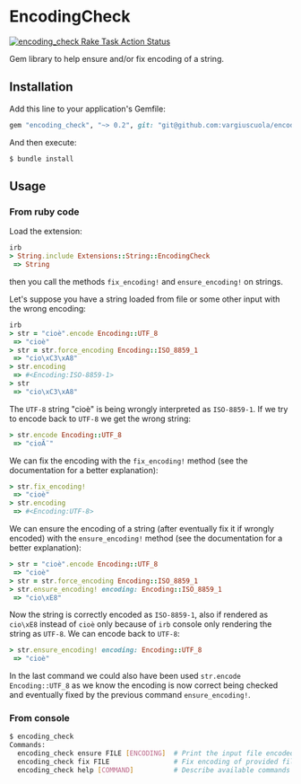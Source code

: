 # EncodingCheck

<p align="left">
  <a href="https://github.com/vargiuscuola/encoding_check"><img alt="encoding_check Rake Task Action Status" src="https://github.com/vargiuscuola/encoding_check/workflows/RakeTask/badge.svg"></a>
</p>

Gem library to help ensure and/or fix encoding of a string.

## Installation

Add this line to your application's Gemfile:

```ruby
gem "encoding_check", "~> 0.2", git: "git@github.com:vargiuscuola/encoding_check.git", branch: :main
```

And then execute:

    $ bundle install

## Usage

### From ruby code

Load the extension:

```ruby
irb
> String.include Extensions::String::EncodingCheck
 => String
```
 
then you call the methods `fix_encoding!` and `ensure_encoding!` on strings.

Let's suppose you have a string loaded from file or some other input with the wrong encoding:

```ruby
irb
> str = "cioè".encode Encoding::UTF_8
 => "cioè"
> str = str.force_encoding Encoding::ISO_8859_1
 => "cio\xC3\xA8"
> str.encoding
 => #<Encoding:ISO-8859-1>
> str
 => "cio\xC3\xA8"
```

The `UTF-8` string "cioè" is being wrongly interpreted as `ISO-8859-1`.
If we try to encode back to `UTF-8` we get the wrong string:

```ruby
> str.encode Encoding::UTF_8
 => "cioÃ¨"
```

We can fix the encoding with the `fix_encoding!` method (see the documentation for a better explanation):
 
```ruby
> str.fix_encoding!
 => "cioè"
> str.encoding
 => #<Encoding:UTF-8>
```

We can ensure the encoding of a string (after eventually fix it if wrongly encoded) with the `ensure_encoding!` method (see the documentation for a better explanation):
 
```ruby
> str = "cioè".encode Encoding::UTF_8
 => "cioè"
> str = str.force_encoding Encoding::ISO_8859_1
> str.ensure_encoding! encoding: Encoding::ISO_8859_1
 => "cio\xE8"
```

Now the string is correctly encoded as `ISO-8859-1`, also if rendered as `cio\xE8` instead of `cioè` only because of `irb` console only rendering the string as `UTF-8`.
We can encode back to `UTF-8`:

```ruby
> str.ensure_encoding! encoding: Encoding::UTF_8
 => "cioè"
```

In the last command we could also have been used `str.encode Encoding::UTF_8` as we know the encoding is now correct being checked and eventually fixed by the previous command `ensure_encoding!`.


### From console

```sh
$ encoding_check
Commands:
  encoding_check ensure FILE [ENCODING]  # Print the input file encoded in the provided encoding
  encoding_check fix FILE                # Fix encoding of provided file
  encoding_check help [COMMAND]          # Describe available commands or one specific command
```
